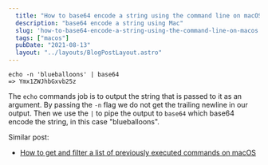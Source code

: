 ```yaml
---
  title: "How to base64 encode a string using the command line on macOS"
  description: "base64 encode a string using Mac"
  slug: 'how-to-base64-encode-a-string-using-the-command-line-on-macos'
  tags: ["macos"]
  pubDate: "2021-08-13"
  layout: "../layouts/BlogPostLayout.astro"
---
```


```
echo -n 'blueballoons' | base64
=> Ymx1ZWJhbGxvb25z
```

The `echo` commands job is to output the string that is passed to it as an argument. By passing the `-n` flag we do not get the trailing newline in our output. Then we use the `|` to pipe the output to `base64` which base64 encode the string, in this case "blueballoons".

Similar post:
- [How to get and filter a list of previously executed commands on macOS](https://www.devdecks.io/2021-how-to-get-and-filter-previously-executed-commands-macos)